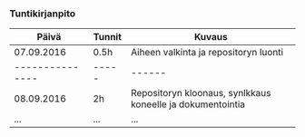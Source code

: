 ### Tuntikirjanpito
Päivä | Tunnit | Kuvaus
--------------- | ----- | ------
07.09.2016 | 0.5h | Aiheen valkinta ja repositoryn luonti
--------------- | ----- | ------
08.09.2016 | 2h | Repositoryn kloonaus, synlkkaus koneelle ja dokumentointia
... | ... | ...
